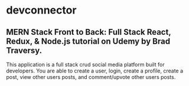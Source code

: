 # devconnector

## MERN Stack Front to Back: Full Stack React, Redux, & Node.js tutorial on Udemy by Brad Traversy. 

This application is a full stack crud social media platform built for developers. You are able to create a user, login, create 
a profile, create a post, view other users posts, and comment/upvote other users posts. 

